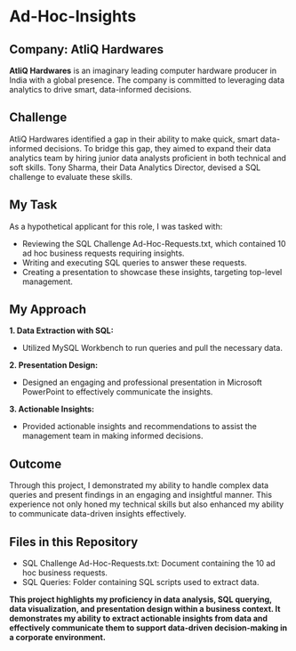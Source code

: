 # **Ad-Hoc-Insights**
## **Company: AtliQ Hardwares**
**AtliQ Hardwares** is an imaginary leading computer hardware producer in India with a global presence. The company is committed to leveraging data analytics to drive smart, data-informed decisions.

## **Challenge**
AtliQ Hardwares identified a gap in their ability to make quick, smart data-informed decisions. To bridge this gap, they aimed to expand their data analytics team by hiring junior data analysts proficient in both technical and soft skills. Tony Sharma, their Data Analytics Director, devised a SQL challenge to evaluate these skills.

## **My Task**
As a hypothetical applicant for this role, I was tasked with:

* Reviewing the SQL Challenge Ad-Hoc-Requests.txt, which contained 10 ad hoc business requests requiring insights.
* Writing and executing SQL queries to answer these requests.
* Creating a presentation to showcase these insights, targeting top-level management.

## **My Approach**
**1. Data Extraction with SQL:**

* Utilized MySQL Workbench to run queries and pull the necessary data.

**2. Presentation Design:**

* Designed an engaging and professional presentation in Microsoft PowerPoint to effectively communicate the insights.

**3. Actionable Insights:**

* Provided actionable insights and recommendations to assist the management team in making informed decisions.

## **Outcome**
Through this project, I demonstrated my ability to handle complex data queries and present findings in an engaging and insightful manner. This experience not only honed my technical skills but also enhanced my ability to communicate data-driven insights effectively.

## **Files in this Repository**
* SQL Challenge Ad-Hoc-Requests.txt: Document containing the 10 ad hoc business requests.
* SQL Queries: Folder containing SQL scripts used to extract data.


**This project highlights my proficiency in data analysis, SQL querying, data visualization, and presentation design within a business context. It demonstrates my ability to extract actionable insights from data and effectively communicate them to support data-driven decision-making in a corporate environment.**
